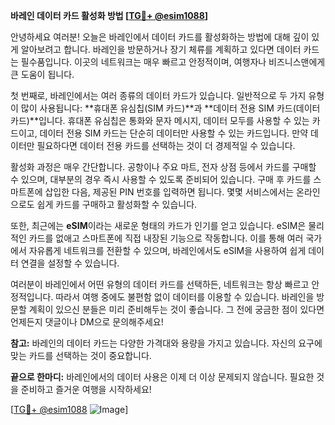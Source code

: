 **바레인 데이터 카드 활성화 방법 [[TG💪+ @esim1088](https://t.me/s/esim1088)]**

안녕하세요 여러분! 오늘은 바레인에서 데이터 카드를 활성화하는 방법에 대해 깊이 있게 알아보려고 합니다. 바레인을 방문하거나 장기 체류를 계획하고 있다면 데이터 카드는 필수품입니다. 이곳의 네트워크는 매우 빠르고 안정적이며, 여행자나 비즈니스맨에게 큰 도움이 됩니다.

첫 번째로, 바레인에서는 여러 종류의 데이터 카드가 있습니다. 일반적으로 두 가지 유형이 많이 사용됩니다: **휴대폰 유심칩(SIM 카드)**과 **데이터 전용 SIM 카드(데이터 카드)**입니다. 휴대폰 유심칩은 통화와 문자 메시지, 데이터 모두를 사용할 수 있는 카드이고, 데이터 전용 SIM 카드는 단순히 데이터만 사용할 수 있는 카드입니다. 만약 데이터만 필요하다면 데이터 전용 카드를 선택하는 것이 더 경제적일 수 있습니다.

활성화 과정은 매우 간단합니다. 공항이나 주요 마트, 전자 상점 등에서 카드를 구매할 수 있으며, 대부분의 경우 즉시 사용할 수 있도록 준비되어 있습니다. 구매 후 카드를 스마트폰에 삽입한 다음, 제공된 PIN 번호를 입력하면 됩니다. 몇몇 서비스에서는 온라인으로도 쉽게 카드를 구매하고 활성화할 수 있습니다.

또한, 최근에는 **eSIM**이라는 새로운 형태의 카드가 인기를 얻고 있습니다. eSIM은 물리적인 카드를 없애고 스마트폰에 직접 내장된 기능으로 작동합니다. 이를 통해 여러 국가에서 자유롭게 네트워크를 전환할 수 있으며, 바레인에서도 eSIM을 사용하여 쉽게 데이터 연결을 설정할 수 있습니다.

여러분이 바레인에서 어떤 유형의 데이터 카드를 선택하든, 네트워크는 항상 빠르고 안정적입니다. 따라서 여행 중에도 불편함 없이 데이터를 이용할 수 있습니다. 바레인을 방문할 계획이 있으신 분들은 미리 준비해두는 것이 좋습니다. 그 전에 궁금한 점이 있다면 언제든지 댓글이나 DM으로 문의해주세요!

**참고:** 바레인의 데이터 카드는 다양한 가격대와 용량을 가지고 있습니다. 자신의 요구에 맞는 카드를 선택하는 것이 중요합니다.

**끝으로 한마디:** 바레인에서의 데이터 사용은 이제 더 이상 문제되지 않습니다. 필요한 것을 준비하고 즐거운 여행을 시작하세요! 

[[TG💪+ @esim1088](https://t.me/s/esim1088) ![Image](https://i.postimg.cc/Y0z9fWf4/image.png)]